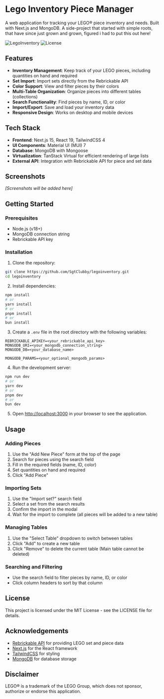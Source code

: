# Lego Inventory Piece Manager

A web application for tracking your LEGO® piece inventory and needs. Built with Next.js and MongoDB.
A side-project that started with simple roots, that have since just grown and grown, figured i had to put this out here!

![LegoInventory](https://img.shields.io/badge/LegoInventory-1.0-blue)
![License](https://img.shields.io/badge/license-MIT-green)

## Features

- **Inventory Management**: Keep track of your LEGO pieces, including quantities on hand and required
- **Set Import**: Import sets directly from the Rebrickable API
- **Color Support**: View and filter pieces by their colors
- **Multi-Table Organization**: Organize pieces into different tables (collections)
- **Search Functionality**: Find pieces by name, ID, or color
- **Import/Export**: Save and load your inventory data
- **Responsive Design**: Works on desktop and mobile devices

## Tech Stack

- **Frontend**: Next.js 15, React 19, TailwindCSS 4
- **UI Components**: Material UI (MUI) 7
- **Database**: MongoDB with Mongoose
- **Virtualization**: TanStack Virtual for efficient rendering of large lists
- **External API**: Integration with Rebrickable API for piece and set data

## Screenshots

_[Screenshots will be added here]_

## Getting Started

### Prerequisites

- Node.js (v18+)
- MongoDB connection string
- Rebrickable API key

### Installation

1. Clone the repository:

```bash
git clone https://github.com/SgtClubby/legoinventory.git
cd legoinventory
```

2. Install dependencies:

```bash
npm install
# or
yarn install
# or
pnpm install
# or
bun install
```

3. Create a `.env` file in the root directory with the following variables:

```
REBRICKABLE_APIKEY=<your_rebrickable_api_key>
MONGODB_URI=<your_mongodb_connection_string>
MONGODB_DB=<your_database_name>

MONGODB_PARAMS=<your_optional_mongodb_params>
```

4. Run the development server:

```bash
npm run dev
# or
yarn dev
# or
pnpm dev
# or
bun dev
```

5. Open [http://localhost:3000](http://localhost:3000) in your browser to see the application.

## Usage

### Adding Pieces

1. Use the "Add New Piece" form at the top of the page
2. Search for pieces using the search field
3. Fill in the required fields (name, ID, color)
4. Set quantities on hand and required
5. Click "Add Piece"

### Importing Sets

1. Use the "Import set?" search field
2. Select a set from the search results
3. Confirm the import in the modal
4. Wait for the import to complete (all pieces will be added to a new table)

### Managing Tables

1. Use the "Select Table" dropdown to switch between tables
2. Click "Add" to create a new table
3. Click "Remove" to delete the current table (Main table cannot be deleted)

### Searching and Filtering

- Use the search field to filter pieces by name, ID, or color
- Click column headers to sort by that column

## License

This project is licensed under the MIT License - see the LICENSE file for details.

## Acknowledgements

- [Rebrickable API](https://rebrickable.com/api/) for providing LEGO set and piece data
- [Next.js](https://nextjs.org/) for the React framework
- [TailwindCSS](https://tailwindcss.com/) for styling
- [MongoDB](https://www.mongodb.com/) for database storage

## Disclaimer

LEGO® is a trademark of the LEGO Group, which does not sponsor, authorize or endorse this application.
